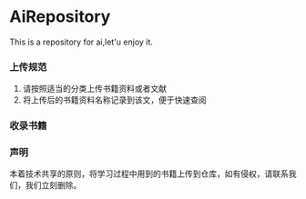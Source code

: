 # AiRepository
This is a repository for ai,let'u enjoy it.

### 上传规范 ###
1. 请按照适当的分类上传书籍资料或者文献
2. 将上传后的书籍资料名称记录到该文，便于快速查阅



### 收录书籍 ###




### 声明 ### 
本着技术共享的原则，将学习过程中用到的书籍上传到仓库，如有侵权，请联系我们，我们立刻删除。